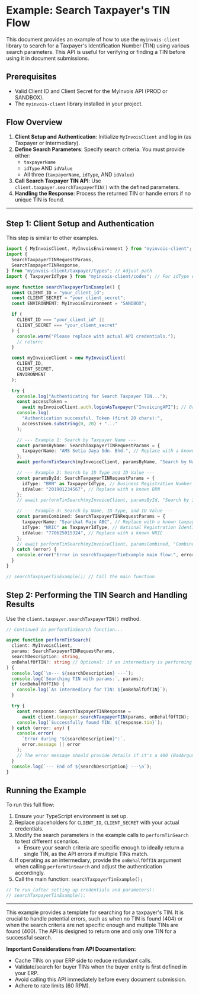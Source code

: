 # Example: Search Taxpayer's TIN Flow

This document provides an example of how to use the `myinvois-client` library to search for a Taxpayer's Identification Number (TIN) using various search parameters. This API is useful for verifying or finding a TIN before using it in document submissions.

## Prerequisites

- Valid Client ID and Client Secret for the MyInvois API (PROD or SANDBOX).
- The `myinvois-client` library installed in your project.

## Flow Overview

1.  **Client Setup and Authentication**: Initialize `MyInvoisClient` and log in (as Taxpayer or Intermediary).
2.  **Define Search Parameters**: Specify search criteria. You must provide either:
    - `taxpayerName`
    - `idType` AND `idValue`
    - All three (`taxpayerName`, `idType`, AND `idValue`)
3.  **Call Search Taxpayer TIN API**: Use `client.taxpayer.searchTaxpayerTIN()` with the defined parameters.
4.  **Handling the Response**: Process the returned TIN or handle errors if no unique TIN is found.

---

## Step 1: Client Setup and Authentication

This step is similar to other examples.

```typescript
import { MyInvoisClient, MyInvoisEnvironment } from "myinvois-client"; // Adjust import path
import {
  SearchTaxpayerTINRequestParams,
  SearchTaxpayerTINResponse,
} from "myinvois-client/taxpayer/types"; // Adjust path
import { TaxpayerIdType } from "myinvois-client/codes"; // For idType enum

async function searchTaxpayerTinExample() {
  const CLIENT_ID = "your_client_id";
  const CLIENT_SECRET = "your_client_secret";
  const ENVIRONMENT: MyInvoisEnvironment = "SANDBOX";

  if (
    CLIENT_ID === "your_client_id" ||
    CLIENT_SECRET === "your_client_secret"
  ) {
    console.warn("Please replace with actual API credentials.");
    // return;
  }

  const myInvoiceClient = new MyInvoisClient(
    CLIENT_ID,
    CLIENT_SECRET,
    ENVIRONMENT
  );

  try {
    console.log("Authenticating for Search Taxpayer TIN...");
    const accessToken =
      await myInvoiceClient.auth.loginAsTaxpayer("InvoicingAPI"); // Or loginAsIntermediary
    console.log(
      "Authentication successful. Token (first 20 chars):",
      accessToken.substring(0, 20) + "..."
    );

    // --- Example 1: Search by Taxpayer Name ---
    const paramsByName: SearchTaxpayerTINRequestParams = {
      taxpayerName: "AMS Setia Jaya Sdn. Bhd.", // Replace with a known taxpayer name
    };
    await performTinSearch(myInvoiceClient, paramsByName, "Search by Name");

    // --- Example 2: Search by ID Type and ID Value ---
    const paramsById: SearchTaxpayerTINRequestParams = {
      idType: "BRN" as TaxpayerIdType, // Business Registration Number
      idValue: "201901234567", // Replace with a known BRN
    };
    // await performTinSearch(myInvoiceClient, paramsById, "Search by ID");

    // --- Example 3: Search by Name, ID Type, and ID Value ---
    const paramsCombined: SearchTaxpayerTINRequestParams = {
      taxpayerName: "Syarikat Maju ABC", // Replace with a known taxpayer name
      idType: "NRIC" as TaxpayerIdType, // National Registration Identity Card
      idValue: "770625015324", // Replace with a known NRIC
    };
    // await performTinSearch(myInvoiceClient, paramsCombined, "Combined Search");
  } catch (error) {
    console.error("Error in searchTaxpayerTinExample main flow:", error);
  }
}

// searchTaxpayerTinExample(); // Call the main function
```

## Step 2: Performing the TIN Search and Handling Results

Use the `client.taxpayer.searchTaxpayerTIN()` method.

```typescript
// Continued in performTinSearch function...

async function performTinSearch(
  client: MyInvoisClient,
  params: SearchTaxpayerTINRequestParams,
  searchDescription: string,
  onBehalfOfTIN?: string // Optional: if an intermediary is performing the search
) {
  console.log(`\n--- ${searchDescription} ---`);
  console.log(`Searching TIN with params:`, params);
  if (onBehalfOfTIN) {
    console.log(`As intermediary for TIN: ${onBehalfOfTIN}`);
  }

  try {
    const response: SearchTaxpayerTINResponse =
      await client.taxpayer.searchTaxpayerTIN(params, onBehalfOfTIN);
    console.log(`Successfully found TIN: ${response.tin}`);
  } catch (error: any) {
    console.error(
      `Error during "${searchDescription}":`,
      error.message || error
    );
    // The error message should provide details if it's a 400 (BadArgument or MultipleTINsFound) or 404 (NotFound)
  }
  console.log(`--- End of ${searchDescription} ---\n`);
}
```

## Running the Example

To run this full flow:

1.  Ensure your TypeScript environment is set up.
2.  Replace placeholders for `CLIENT_ID`, `CLIENT_SECRET` with your actual credentials.
3.  Modify the search parameters in the example calls to `performTinSearch` to test different scenarios.
    - Ensure your search criteria are specific enough to ideally return a single TIN, as the API errors if multiple TINs match.
4.  If operating as an intermediary, provide the `onBehalfOfTIN` argument when calling `performTinSearch` and adjust the authentication accordingly.
5.  Call the main function: `searchTaxpayerTinExample();`

```typescript
// To run (after setting up credentials and parameters):
// searchTaxpayerTinExample();
```

---

This example provides a template for searching for a taxpayer's TIN. It is crucial to handle potential errors, such as when no TIN is found (404) or when the search criteria are not specific enough and multiple TINs are found (400). The API is designed to return one and only one TIN for a successful search.

**Important Considerations from API Documentation:**

- Cache TINs on your ERP side to reduce redundant calls.
- Validate/search for buyer TINs when the buyer entity is first defined in your ERP.
- Avoid calling this API immediately before every document submission.
- Adhere to rate limits (60 RPM).
